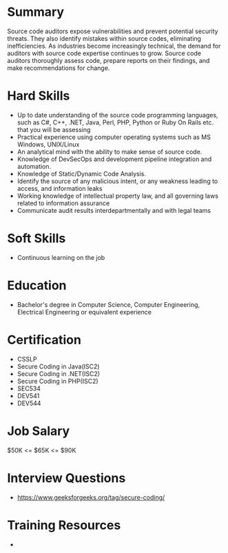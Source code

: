 # Summary
Source code auditors expose vulnerabilities and prevent potential security threats. They also identify mistakes within source codes, eliminating inefficiencies. As industries become increasingly technical, the demand for auditors with source code expertise continues to grow. Source code auditors thoroughly assess code, prepare reports on their findings, and make recommendations for change.

# Hard Skills
* Up to date understanding of the source code programming languages, such as C#, C++, .NET, Java, Perl, PHP, Python or Ruby On Rails etc. that you will be assessing
* Practical experience using computer operating systems such as MS Windows, UNIX/Linux
* An analytical mind with the ability to make sense of source code.
* Knowledge of DevSecOps and development pipeline integration and automation.
* Knowledge of Static/Dynamic Code Analysis.
* Identify the source of any malicious intent, or any weakness leading to access, and information leaks
* Working knowledge of intellectual property law, and all governing laws related to information assurance
* Communicate audit results interdepartmentally and with legal teams


# Soft Skills
* Continuous learning on the job


# Education
  * Bachelor's degree in Computer Science, Computer Engineering, Electrical Engineering or equivalent experience


# Certification
  * CSSLP
  * Secure Coding in Java(ISC2)
  * Secure Coding in .NET(ISC2)
  * Secure Coding in PHP(ISC2)
  * SEC534
  * DEV541
  * DEV544


# Job Salary
$50K <= $65K <= $90K


# Interview Questions
 * https://www.geeksforgeeks.org/tag/secure-coding/


# Training Resources
  * 



